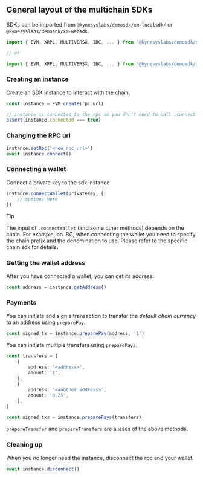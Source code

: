 ## General layout of the multichain SDKs

SDKs can be imported from `@kynesyslabs/demosdk/xm-localsdk/` or `@kynesyslabs/demosdk/xm-websdk`.

```ts
import { EVM, XRPL, MULTIVERSX, IBC, ... } from '@kynesyslabs/demosdk/xm-websdk'

// or

import { EVM, XRPL, MULTIVERSX, IBC, ... } from '@kynesyslabs/demosdk/xm-localsdk'
```

### Creating an instance

Create an SDK instance to interact with the chain.

```ts
const instance = EVM.create(rpc_url)

// instance is connected to the rpc so you don't need to call .connect
assert(instance.connected === true)
```

### Changing the RPC url

```ts
instance.setRpc('<new_rpc_url>')
await instance.connect()
```

### Connecting a wallet

Connect a private key to the sdk instance

```ts
instance.connectWallet(privateKey, {
    // options here
})
```

> [!TIP]
> The input of `.connectWallet` (and some other methods) depends on the chain. For example, on IBC, when connecting the wallet you need to specify the chain prefix and the denomination to use. Please refer to the specific chain sdk for details.

### Getting the wallet address

After you have connected a wallet, you can get its address:

```ts
const address = instance.getAddress()
```

### Payments

You can initiate and sign a transaction to transfer the _default chain currency_ to an address using `preparePay`.

```ts
const signed_tx = instance.preparePay(address, '1')
```

You can initiate multiple transfers using `preparePays`.

```ts
const transfers = [
    {
        address: '<address>',
        amount: '1',
    },
    {
        address: '<another address>',
        amount: '0.25',
    },
]

const signed_txs = instance.preparePays(transfers)
```

`prepareTransfer` and `prepareTransfers` are aliases of the above methods.

### Cleaning up

When you no longer need the instance, disconnect the rpc and your wallet.

```ts
await instance.disconnect()
```
